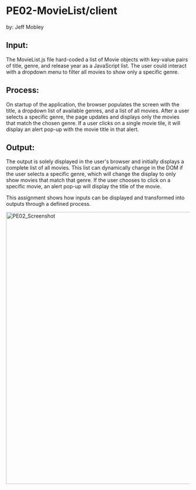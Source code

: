 # PE02-MovieList/client
by: Jeff Mobley

## Input:
The MovieList.js file hard-coded a list of Movie objects with key-value pairs of title, genre, and release year as a JavaScript list. The user could interact with a dropdown menu to filter all movies to show only a specific genre.

## Process:
On startup of the application, the browser populates the screen with the title, a dropdown list of available genres, and a list of all movies. After a user selects a specific genre, the page updates and displays only the movies that match the chosen genre. If a user clicks on a single movie tile, it will display an alert pop-up with the movie title in that alert.

## Output:
The output is solely displayed in the user's browser and initially displays a complete list of all movies. This list can dynamically change in the DOM if the user selects a specific genre, which will change the display to only show movies that match that genre. If the user chooses to click on a specific movie, an alert pop-up will display the title of the movie.

This assignment shows how inputs can be displayed and transformed into outputs through a defined process.

<img width="744" alt="PE02_Screenshot" src="https://github.com/user-attachments/assets/03fc13aa-ff4b-4605-9f61-8d56d5f95bba">
